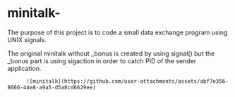 # minitalk-
The purpose of this project is to code a small data exchange program using UNIX signals.

The original minitalk without _bonus is created by using signal()
but the _bonus part is using sigaction in order to catch PID of the sender application.

          ![minitalk](https://github.com/user-attachments/assets/abf7e356-8666-44e8-a9a5-d5a8cd6629ee)
